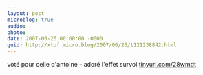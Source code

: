 ```yaml
---
layout: post
microblog: true
audio: 
photo: 
date: 2007-06-26 00:00:00 -0000
guid: http://xtof.micro.blog/2007/06/26/t121238842.html
---
```

voté pour celle d'antoine - adoré l'effet survol [tinyurl.com/28wmdt](http://tinyurl.com/28wmdt)

